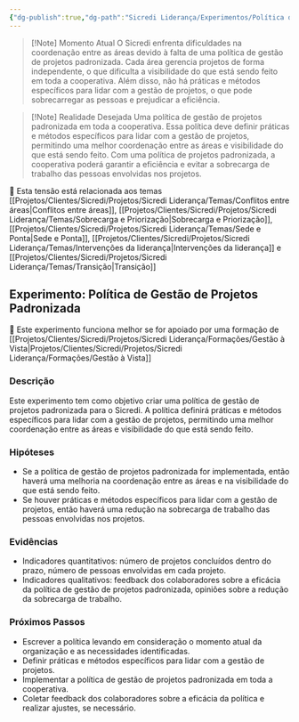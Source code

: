 ```yaml
---
{"dg-publish":true,"dg-path":"Sicredi Liderança/Experimentos/Política de Gestão de Projetos.md","permalink":"/Sicredi Liderança/Experimentos/Política de Gestão de Projetos/"}
---
```



> [!Note] Momento Atual
> O Sicredi enfrenta dificuldades na coordenação entre as áreas devido à falta de uma política de gestão de projetos padronizada. Cada área gerencia projetos de forma independente, o que dificulta a visibilidade do que está sendo feito em toda a cooperativa. Além disso, não há práticas e métodos específicos para lidar com a gestão de projetos, o que pode sobrecarregar as pessoas e prejudicar a eficiência.

> [!Note] Realidade Desejada
> Uma política de gestão de projetos padronizada em toda a cooperativa. Essa política deve definir práticas e métodos específicos para lidar com a gestão de projetos, permitindo uma melhor coordenação entre as áreas e visibilidade do que está sendo feito. Com uma política de projetos padronizada, a cooperativa poderá garantir a eficiência e evitar a sobrecarga de trabalho das pessoas envolvidas nos projetos.

🔗 Esta tensão está relacionada aos temas [[Projetos/Clientes/Sicredi/Projetos/Sicredi Liderança/Temas/Conflitos entre áreas\|Conflitos entre áreas]], [[Projetos/Clientes/Sicredi/Projetos/Sicredi Liderança/Temas/Sobrecarga e Priorização\|Sobrecarga e Priorização]], [[Projetos/Clientes/Sicredi/Projetos/Sicredi Liderança/Temas/Sede e Ponta\|Sede e Ponta]], [[Projetos/Clientes/Sicredi/Projetos/Sicredi Liderança/Temas/Intervenções da liderança\|Intervenções da liderança]] e [[Projetos/Clientes/Sicredi/Projetos/Sicredi Liderança/Temas/Transição\|Transição]]

## Experimento: Política de Gestão de Projetos Padronizada

🔗 Este experimento funciona melhor se for apoiado por uma formação de [[Projetos/Clientes/Sicredi/Projetos/Sicredi Liderança/Formações/Gestão à Vista\|Projetos/Clientes/Sicredi/Projetos/Sicredi Liderança/Formações/Gestão à Vista]]

### Descrição
Este experimento tem como objetivo criar uma política de gestão de projetos padronizada para o Sicredi. A política definirá práticas e métodos específicos para lidar com a gestão de projetos, permitindo uma melhor coordenação entre as áreas e visibilidade do que está sendo feito. 

### Hipóteses
- Se a política de gestão de projetos padronizada for implementada, então haverá uma melhoria na coordenação entre as áreas e na visibilidade do que está sendo feito.
- Se houver práticas e métodos específicos para lidar com a gestão de projetos, então haverá uma redução na sobrecarga de trabalho das pessoas envolvidas nos projetos.

### Evidências
- Indicadores quantitativos: número de projetos concluídos dentro do prazo, número de pessoas envolvidas em cada projeto.
- Indicadores qualitativos: feedback dos colaboradores sobre a eficácia da política de gestão de projetos padronizada, opiniões sobre a redução da sobrecarga de trabalho.

### Próximos Passos
- Escrever a política levando em consideração o momento atual da organização e as necessidades identificadas.
- Definir práticas e métodos específicos para lidar com a gestão de projetos.
- Implementar a política de gestão de projetos padronizada em toda a cooperativa.
- Coletar feedback dos colaboradores sobre a eficácia da política e realizar ajustes, se necessário.


